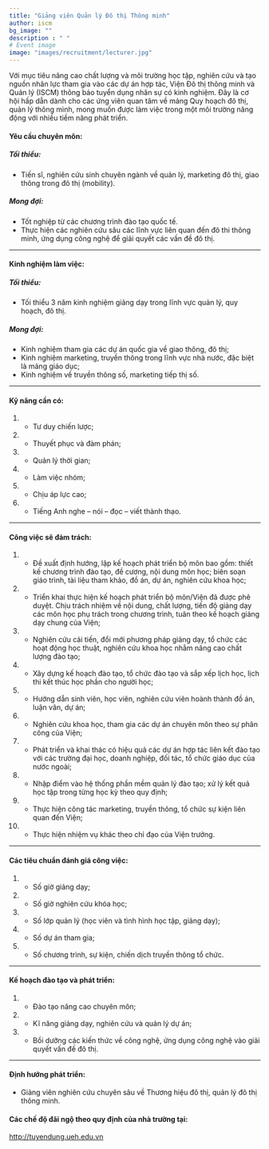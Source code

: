 ```yaml
---
title: "Giảng viên Quản lý Đô thị Thông minh"
author: iscm
bg_image: ""
description : " "
# Event image
image: "images/recruitment/lecturer.jpg"
---
```


Với mục tiêu nâng cao chất lượng và môi trường học tập, nghiên cứu và tạo nguồn nhân lực tham gia vào các dự án hợp tác, Viện Đô thị thông minh và Quản lý (ISCM) thông báo tuyển dụng nhân sự có kinh nghiệm. Đây là cơ hội hấp dẫn dành cho các ứng viên quan tâm về mảng Quy hoạch đô thị, quản lý thông mình, mong muốn được làm việc trong một môi trường năng động với nhiều tiềm năng phát triển. 

#### Yêu cầu chuyên môn:
##### Tối thiểu:
- Tiến sĩ, nghiên cứu sinh chuyên ngành về quản lý, marketing đô thị, giao thông trong đô thị (mobility).
##### Mong đợi:
- Tốt nghiệp từ các chương trình đào tạo quốc tế.
- Thực hiện các nghiên cứu sâu các lĩnh vực liên quan đến đô thi thông minh, ứng dụng công nghệ để giải quyết các vấn đề đô thị.
***

#### Kinh nghiệm làm việc:
##### Tối thiểu:
- Tối thiểu 3 năm kinh nghiệm giảng dạy trong lĩnh vực quản lý, quy hoạch, đô thị.
##### Mong đợi:
- Kinh nghiệm tham gia các dự án quốc gia về giao thông, đô thị;
- Kinh nghiệm marketing, truyền thông trong lĩnh vực nhà nước, đặc biệt là mảng giáo dục;
- Kinh nghiệm về truyền thông số, marketing tiếp thị số.
***
#### Kỹ năng cần có:
1. - Tư duy chiến lược;
2. - Thuyết phục và đàm phán;
3. - Quản lý thời gian;
4. - Làm việc nhóm;
5. - Chịu áp lực cao;
6. - Tiếng Anh nghe – nói – đọc – viết thành thạo. 
***

#### Công việc sẽ đảm trách:
1. - Đề xuất định hướng, lập kế hoạch phát triển bộ môn bao gồm: thiết kế chương trình đào tạo, đề
cương, nội dung môn học; biên soạn giáo trình, tài liệu tham khảo, đồ án, dự án, nghiên cứu khoa học;
2. - Triển khai thực hiện kế hoạch phát triển bộ môn/Viện đã được phê duyệt. Chịu trách nhiệm về nội dung, chất lượng, tiến độ giảng dạy các môn học phụ trách trong chương trình, tuân theo kế hoạch giảng dạy chung của Viện;
3. - Nghiên cứu cải tiến, đổi mới phương pháp giảng dạy, tổ chức các hoạt động học thuật, nghiên cứu khoa học nhằm nâng cao chất lượng đào tạo;
4. - Xây dựng kế hoạch đào tạo, tổ chức đào tạo và sắp xếp lịch học, lịch thi kết thúc học phần cho người học;
5. - Hướng dẫn sinh viên, học viên, nghiên cứu viên hoành thành đồ án, luận văn, dự án;
6. - Nghiên cứu khoa học, tham gia các dự án chuyên môn theo sự phân công của Viện;
7. - Phát triển và khai thác có hiệu quả các dự án hợp tác liên kết đào tạo với các trường đại học, doanh nghiệp, đối tác, tổ chức giáo dục của nước ngoài;
8. - Nhập điểm vào hệ thống phần mềm quản lý đào tạo; xử lý kết quả học tập trong từng học kỳ theo quy định;
9. - Thực hiện công tác marketing, truyền thông, tổ chức sự kiện liên quan đến Viện;
10. - Thực hiện nhiệm vụ khác theo chỉ đạo của Viện trưởng.
***

#### Các tiêu chuẩn đánh giá công việc:
1. - Số giờ giảng dạy;
2. - Số giờ nghiên cứu khóa học;
3. - Số lớp quản lý (học viên và tình hình học tập, giảng dạy);
4. - Số dự án tham gia;
5. - Số chương trình, sự kiện, chiến dịch truyền thông tổ chức.
***

#### Kế hoạch đào tạo và phát triển:
1. - Đào tạo nâng cao chuyên môn;
2. - Kĩ năng giảng dạy, nghiên cứu và quản lý dự án;
3. - Bồi dưỡng các kiến thức về công nghệ, ứng dụng công nghệ vào giải quyết vấn đề đô thị.
***

#### Định hướng phát triển:
- Giảng viên nghiên cứu chuyên sâu về Thương hiệu đô thị, quản lý đô thị thông minh.

#### Các chế độ đãi ngộ theo quy định của nhà trường tại:
http://tuyendung.ueh.edu.vn